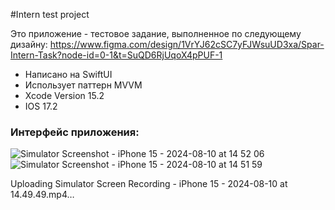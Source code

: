 #Intern test project

Это приложение - тестовое задание, выполненное по следующему дизайну:
https://www.figma.com/design/1VrYJ62cSC7yFJWsuUD3xa/Spar-Intern-Task?node-id=0-1&t=SuQD6RjUqoX4pPUF-1

- Написано на SwiftUI
- Использует паттерн MVVM
- Xcode Version 15.2 
- IOS 17.2

 ### Интерфейс приложения:
 ![Simulator Screenshot - iPhone 15 - 2024-08-10 at 14 52 06](https://github.com/user-attachments/assets/ba3b034a-9ae4-4af9-9eeb-b5eadc969ff5)
![Simulator Screenshot - iPhone 15 - 2024-08-10 at 14 51 59](https://github.com/user-attachments/assets/db563f1e-8254-4b91-bdf6-d2d3e467bac2)


Uploading Simulator Screen Recording - iPhone 15 - 2024-08-10 at 14.49.49.mp4…

